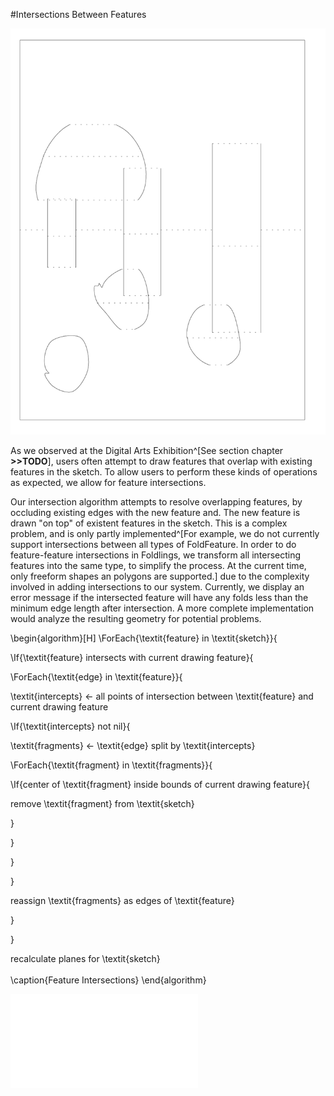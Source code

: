 #Intersections Between Features

![An attempted sketch with overlapping features.](figures/91_Appendix_DAX_Creations/overlapping_features.png)

As we observed at the Digital Arts Exhibition^[See section chapter **>>TODO**], users often attempt to draw features that overlap with existing features in the sketch.  To allow users to perform these kinds of operations as expected, we allow for feature intersections.

Our intersection algorithm attempts to resolve overlapping features, by occluding existing edges with the new feature and.  The new feature is drawn "on top" of existent features in the sketch.  This is a complex problem, and is only partly implemented^[For example, we do not currently support intersections between all types of FoldFeature.  In order to do feature-feature intersections in Foldlings, we transform all intersecting features into the same type, to simplify the process.  At the current time, only freeform shapes an polygons are supported.] due to the complexity involved in adding intersections to our system.  Currently, we display an error message if the intersected feature will have any folds less than the minimum edge length after intersection.  A more complete implementation would analyze the resulting geometry for potential problems.

\begin{algorithm}[H]
\ForEach{\textit{feature} in \textit{sketch}}{

\If{\textit{feature} intersects with current drawing feature}{

\ForEach{\textit{edge} in \textit{feature}}{

\textit{intercepts} $\leftarrow$ all points of intersection between \textit{feature} and current drawing feature

\If{\textit{intercepts} not nil}{

\textit{fragments} $\leftarrow$ \textit{edge} split by \textit{intercepts} 

\ForEach{\textit{fragment} in \textit{fragments}}{

\If{center of \textit{fragment} inside bounds of current drawing feature}{

remove \textit{fragment} from \textit{sketch} 

}

}

}

}

reassign \textit{fragments} as edges of \textit{feature}

}

}

recalculate planes for \textit{sketch}
\
\
\caption{Feature Intersections}
\end{algorithm}

![New polygon feature intersecting with an existing freeform shape.](figures/43_Tech_Intersections_Between_Features/featureIntBeforeAfter.pdf)
